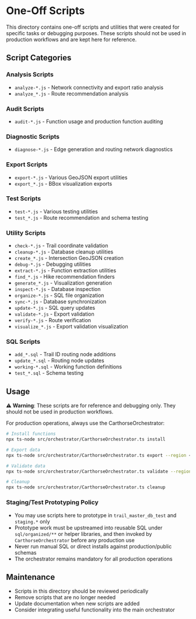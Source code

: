 # One-Off Scripts

This directory contains one-off scripts and utilities that were created for specific tasks or debugging purposes. These scripts should not be used in production workflows and are kept here for reference.

## Script Categories

### Analysis Scripts
- `analyze-*.js` - Network connectivity and export ratio analysis
- `analyze_*.js` - Route recommendation analysis

### Audit Scripts
- `audit-*.js` - Function usage and production function auditing

### Diagnostic Scripts
- `diagnose-*.js` - Edge generation and routing network diagnostics

### Export Scripts
- `export-*.js` - Various GeoJSON export utilities
- `export_*.js` - BBox visualization exports

### Test Scripts
- `test-*.js` - Various testing utilities
- `test_*.js` - Route recommendation and schema testing

### Utility Scripts
- `check-*.js` - Trail coordinate validation
- `cleanup-*.js` - Database cleanup utilities
- `create_*.js` - Intersection GeoJSON creation
- `debug-*.js` - Debugging utilities
- `extract-*.js` - Function extraction utilities
- `find_*.js` - Hike recommendation finders
- `generate_*.js` - Visualization generation
- `inspect-*.js` - Database inspection
- `organize-*.js` - SQL file organization
- `sync-*.js` - Database synchronization
- `update-*.js` - SQL query updates
- `validate-*.js` - Export validation
- `verify-*.js` - Route verification
- `visualize_*.js` - Export validation visualization

### SQL Scripts
- `add_*.sql` - Trail ID routing node additions
- `update_*.sql` - Routing node updates
- `working-*.sql` - Working function definitions
- `test_*.sql` - Schema testing

## Usage

⚠️ **Warning**: These scripts are for reference and debugging only. They should not be used in production workflows.

For production operations, always use the CarthorseOrchestrator:

```bash
# Install functions
npx ts-node src/orchestrator/CarthorseOrchestrator.ts install

# Export data
npx ts-node src/orchestrator/CarthorseOrchestrator.ts export --region <region> --out <file.db>

# Validate data
npx ts-node src/orchestrator/CarthorseOrchestrator.ts validate --region <region>

# Cleanup
npx ts-node src/orchestrator/CarthorseOrchestrator.ts cleanup
```

### Staging/Test Prototyping Policy
- You may use scripts here to prototype in `trail_master_db_test` and `staging.*` only
- Prototype work must be upstreamed into reusable SQL under `sql/organized/**` or helper libraries, and then invoked by `CarthorseOrchestrator` before any production use
- Never run manual SQL or direct installs against production/public schemas
- The orchestrator remains mandatory for all production operations

## Maintenance

- Scripts in this directory should be reviewed periodically
- Remove scripts that are no longer needed
- Update documentation when new scripts are added
- Consider integrating useful functionality into the main orchestrator 